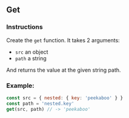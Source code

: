 ## Get

### Instructions

Create the `get` function.
It takes 2 arguments:
  - `src` an object
  - `path` a string

And returns the value at the given string path.


### Example:
```js
const src = { nested: { key: 'peekaboo' } }
const path = 'nested.key'
get(src, path) // -> 'peekaboo'
```
